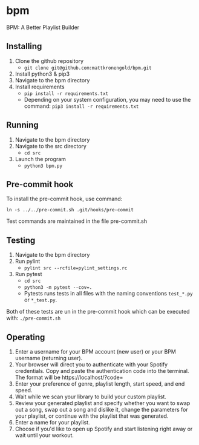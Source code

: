 # bpm
BPM: A Better Playlist Builder

## Installing
1. Clone the github repository
	* ```git clone git@github.com:mattkronengold/bpm.git```
2. Install python3 & pip3
3. Navigate to the bpm directory
4. Install requirements
	* ```pip install -r requirements.txt```
	* Depending on your system configuration, you may need to use the command: ```pip3 install -r requirements.txt```

## Running
1. Navigate to the bpm directory
2. Navigate to the src directory
	* ```cd src```
3. Launch the program
	* ```python3 bpm.py```

## Pre-commit hook
To install the pre-commit hook, use command: 

`ln -s ../../pre-commit.sh .git/hooks/pre-commit`

Test commands are maintained in the file pre-commit.sh

## Testing
1. Navigate to the bpm directory
2. Run pylint
	* ```pylint src --rcfile=pylint_settings.rc```
3. Run pytest
	* ```cd src```
	* ```python3 -m pytest --cov=.```
	* Pytests runs tests in all files with the naming conventions `test_*.py` or `*_test.py`.

Both of these tests are un in the pre-commit hook which can be executed with:
```./pre-commit.sh```

## Operating
1. Enter a username for your BPM account (new user) or your BPM username (returning user).
2. Your browser will direct you to authenticate with your Spotify credentials. Copy and paste the authentication code into the terminal. The format will be https://localhost/?code=<YOUR AUTHENTICATION CODE>
3. Enter your preference of genre, playlist length, start speed, and end speed.
4. Wait while we scan your library to build your custom playlist.
5. Review your generated playlist and specify whether you want to swap out a song, swap out a song and dislike it, change the parameters for your playlist, or continue with the playlist that was generated.
6. Enter a name for your playlist.
7. Choose if you'd like to open up Spotify and start listening right away or wait until your workout.
